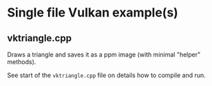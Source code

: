 # Single file Vulkan example(s)

## vktriangle.cpp

Draws a triangle and saves it as a ppm image (with minimal "helper" methods).

See start of the `vktriangle.cpp` file on details how to compile and run.
